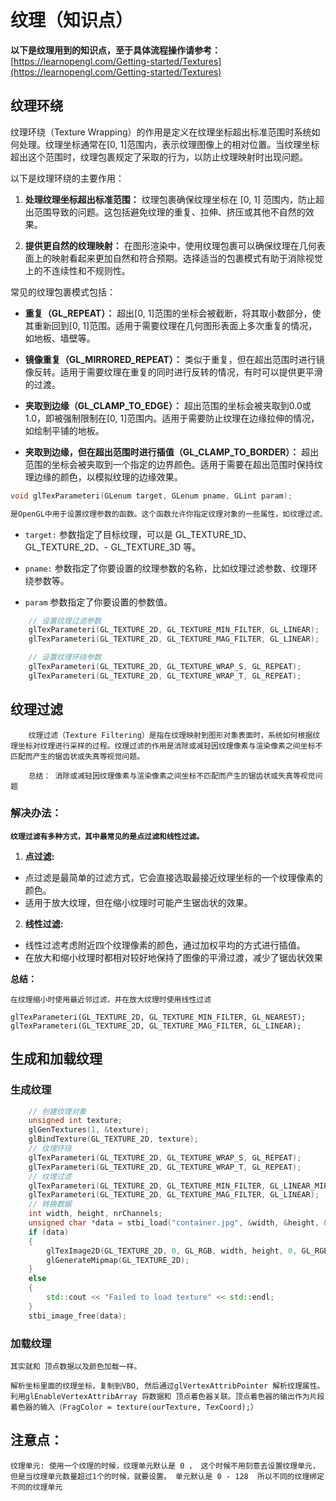 # 纹理（知识点）
**以下是纹理用到的知识点，至于具体流程操作请参考：**
[https://learnopengl.com/Getting-started/Textures](https://learnopengl.com/Getting-started/Textures)
## 纹理环绕
纹理环绕（Texture Wrapping）的作用是定义在纹理坐标超出标准范围时系统如何处理。纹理坐标通常在[0, 1]范围内，表示纹理图像上的相对位置。当纹理坐标超出这个范围时，纹理包裹规定了采取的行为，以防止纹理映射时出现问题。

以下是纹理环绕的主要作用：

1. **处理纹理坐标超出标准范围：** 纹理包裹确保纹理坐标在 [0, 1] 范围内，防止超出范围导致的问题。这包括避免纹理的重复、拉伸、挤压或其他不自然的效果。

2. **提供更自然的纹理映射：** 在图形渲染中，使用纹理包裹可以确保纹理在几何表面上的映射看起来更加自然和符合预期。选择适当的包裹模式有助于消除视觉上的不连续性和不规则性。

常见的纹理包裹模式包括：

- **重复（GL_REPEAT）：** 超出[0, 1]范围的坐标会被截断，将其取小数部分，使其重新回到[0, 1]范围。适用于需要纹理在几何图形表面上多次重复的情况，如地板、墙壁等。

- **镜像重复（GL_MIRRORED_REPEAT）：** 类似于重复，但在超出范围时进行镜像反转。适用于需要纹理在重复的同时进行反转的情况，有时可以提供更平滑的过渡。

- **夹取到边缘（GL_CLAMP_TO_EDGE）：** 超出范围的坐标会被夹取到0.0或1.0，即被强制限制在[0, 1]范围内。适用于需要防止纹理在边缘拉伸的情况，如绘制平铺的地板。

- **夹取到边缘，但在超出范围时进行插值（GL_CLAMP_TO_BORDER）：** 超出范围的坐标会被夹取到一个指定的边界颜色。适用于需要在超出范围时保持纹理边缘的颜色，以模拟纹理的边缘效果。

```cpp
void glTexParameteri(GLenum target, GLenum pname, GLint param);

是OpenGL中用于设置纹理参数的函数。这个函数允许你指定纹理对象的一些属性，如纹理过滤、纹理环绕等
```

- `target:`  参数指定了目标纹理，可以是 GL_TEXTURE_1D、GL_TEXTURE_2D、- GL_TEXTURE_3D 等。

- `pname:` 参数指定了你要设置的纹理参数的名称，比如纹理过滤参数、纹理环绕参数等。

- `param` 参数指定了你要设置的参数值。

```cpp
    // 设置纹理过滤参数
    glTexParameteri(GL_TEXTURE_2D, GL_TEXTURE_MIN_FILTER, GL_LINEAR);
    glTexParameteri(GL_TEXTURE_2D, GL_TEXTURE_MAG_FILTER, GL_LINEAR);

    // 设置纹理环绕参数
    glTexParameteri(GL_TEXTURE_2D, GL_TEXTURE_WRAP_S, GL_REPEAT);
    glTexParameteri(GL_TEXTURE_2D, GL_TEXTURE_WRAP_T, GL_REPEAT);
```


## 纹理过滤

        纹理过滤（Texture Filtering）是指在纹理映射到图形对象表面时，系统如何根据纹理坐标对纹理进行采样的过程。纹理过滤的作用是消除或减轻因纹理像素与渲染像素之间坐标不匹配而产生的锯齿状或失真等视觉问题。

        总结： 消除或减轻因纹理像素与渲染像素之间坐标不匹配而产生的锯齿状或失真等视觉问题
### 解决办法：
**`纹理过滤有多种方式，其中最常见的是点过滤和线性过滤。`**
1. **点过滤:**
- 点过滤是最简单的过滤方式，它会直接选取最接近纹理坐标的一个纹理像素的颜色。
- 适用于放大纹理，但在缩小纹理时可能产生锯齿状的效果。
2. **线性过滤:**
- 线性过滤考虑附近四个纹理像素的颜色，通过加权平均的方式进行插值。
- 在放大和缩小纹理时都相对较好地保持了图像的平滑过渡，减少了锯齿状效果

**总结：**
    
    在纹理缩小时使用最近邻过滤，并在放大纹理时使用线性过滤

    glTexParameteri(GL_TEXTURE_2D, GL_TEXTURE_MIN_FILTER, GL_NEAREST);
    glTexParameteri(GL_TEXTURE_2D, GL_TEXTURE_MAG_FILTER, GL_LINEAR);
## 生成和加载纹理
### 生成纹理
```cpp
    // 创建纹理对象
    unsigned int texture;
    glGenTextures(1, &texture);
    glBindTexture(GL_TEXTURE_2D, texture);
    // 纹理环绕
    glTexParameteri(GL_TEXTURE_2D, GL_TEXTURE_WRAP_S, GL_REPEAT);	
    glTexParameteri(GL_TEXTURE_2D, GL_TEXTURE_WRAP_T, GL_REPEAT);
    // 纹理过滤
    glTexParameteri(GL_TEXTURE_2D, GL_TEXTURE_MIN_FILTER, GL_LINEAR_MIPMAP_LINEAR);
    glTexParameteri(GL_TEXTURE_2D, GL_TEXTURE_MAG_FILTER, GL_LINEAR);
    // 转换数据
    int width, height, nrChannels;
    unsigned char *data = stbi_load("container.jpg", &width, &height, &nrChannels, 0);
    if (data)
    {
        glTexImage2D(GL_TEXTURE_2D, 0, GL_RGB, width, height, 0, GL_RGB, GL_UNSIGNED_BYTE, data);
        glGenerateMipmap(GL_TEXTURE_2D);
    }
    else
    {
        std::cout << "Failed to load texture" << std::endl;
    }
    stbi_image_free(data);
```
### 加载纹理

    其实就和 顶点数据以及颜色加载一样。

    解析坐标里面的纹理坐标，复制到VBO, 然后通过glVertexAttribPointer 解析纹理属性。利用glEnableVertexAttribArray 将数据和 顶点着色器关联。顶点着色器的输出作为片段着色器的输入（FragColor = texture(ourTexture, TexCoord);）


## 注意点：
    纹理单元: 使用一个纹理的时候，纹理单元默认是 0 ， 这个时候不用刻意去设置纹理单元， 但是当纹理单元数量超过1个的时候，就要设置。 单元默认是 0 - 128  所以不同的纹理绑定不同的纹理单元





